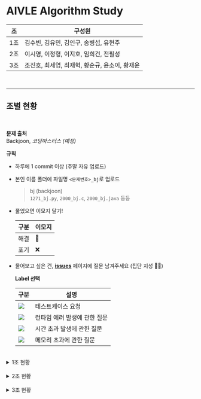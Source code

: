 
# **AIVLE Algorithm Study**

| 조| 구성원 |
|--|--|
| 1조 | 김수빈, 김유민, 김인구, 송병섭, 유현주 |
| 2조 | 이시영, 이정형, 이지호, 임희건, 전필성 |
| 3조 | 조진호, 최세영, 최재혁, 황순규, 윤소이, 황재윤 |

<br>

---

## **조별 현황**

<br>

**문제 출처**  
Backjoon, *코딩마스터스 (예정)*  


**규칙**  

- 하루에 1 commit 이상 (주말 자유 업로드)   

- 본인 이름 폴더에 파일명 `<문제번호>_bj`로 업로드
    > bj (backjoon)  
    > `1271_bj.py`, `2000_bj.c`, `2000_bj.java` 등등
- 풀었으면 이모지 달기!

    | 구분 | 이모지 |
    |--|--|
    | 해결 | 💯 |
    | 포기 | ❌ |

- 물어보고 싶은 건, [**issues**](https://github.com/AIVLE-School-2-Study/Algorithm-study/issues) 페이지에 질문 남겨주세요 (집단 지성 💪💪)
    
    **Label 선택**  

    |구분|설명|
    |--|--|
    |<img src="https://img.shields.io/badge/테스트케이스 요청-141245?style=flat&logoColor=white"/></a> | 테스트케이스 요청 |
    |<img src="https://img.shields.io/badge/런타임 에러-E61659?style=flat&logoColor=white"/></a> | 런타임 에러 발생에 관한 질문 |
    |<img src="https://img.shields.io/badge/시간 초과-1D76DB?style=flat&logoColor=white"/></a> | 시간 초과 발생에 관한 질문 |
    |<img src="https://img.shields.io/badge/메모리 초과-0E8A16?style=flat&logoColor=white"/></a> | 메모리 초과에 관한 질문 |

<br>

<details>
<summary> 1조 현황 </summary>
<div markdown="1">

| 난이도 | 문제 | 출처 | 김수빈 | 김유민 | 김인구 | 송병섭 | 유현주 |   
|--|--|--|--|--|--|--|--|
|b-5|[1271](https://www.acmicpc.net/problem/1271)  | backjoon | 💯 | 💯 | 💯 | 💯 | 💯 |
|b-5|[4101](https://www.acmicpc.net/problem/4101)  | backjoon | 💯 | 💯 | 💯 | 💯 | 💯 |
|b-5|[4999](https://www.acmicpc.net/problem/4999)  | backjoon | 💯 | 💯 | 💯 | 💯 | 💯 |
|b-5|[10430](https://www.acmicpc.net/problem/10430)  | backjoon | 💯 | 💯 | 💯 | 💯 | 💯 |
|b-5|[8393](https://www.acmicpc.net/problem/8393)  | backjoon | 💯 | 💯 | 💯 | 💯 | 💯 |
|b-4|[10768](https://www.acmicpc.net/problem/10768)  | backjoon | 💯 | 💯 | 💯 | 💯 | 💯 |
|b-4|[10808](https://www.acmicpc.net/problem/10808)  | backjoon | 💯 | 💯 | 💯 | 💯 | 💯 |
|b-4|[2440](https://www.acmicpc.net/problem/2440)  | backjoon | 💯 | 💯 | 💯 | 💯 | 💯 |
|b-4|[1264](https://www.acmicpc.net/problem/1264)  | backjoon | 💯 | 💯 | 💯 |  |  |
|b-4|[2439](https://www.acmicpc.net/problem/2439)  | backjoon | 💯 | 💯 | 💯 | 💯 | 💯 |
|b-4|[3046](https://www.acmicpc.net/problem/3046)  | backjoon | 💯 | 💯 | 💯 | 💯 | 💯 |
|b-3|[1247](https://www.acmicpc.net/problem/1247)  | backjoon | 💯 |  | 💯 |  |  |
|b-3|[2442](https://www.acmicpc.net/problem/2442)  | backjoon | 💯 |  | 💯 | 💯 | 💯 |
|b-3|[2525](https://www.acmicpc.net/problem/2525)  | backjoon | 💯 |  | 💯 | 💯 |  |
|b-3|[2588](https://www.acmicpc.net/problem/2588)  | backjoon | 💯 |  | 💯 |  |  |
|b-3|[2914](https://www.acmicpc.net/problem/2914)  | backjoon | 💯 | 💯 | 💯 |  |  |
|b-2|[1152](https://www.acmicpc.net/problem/1152)  | backjoon | 💯 |  | 💯 |  |  |
|b-2|[1297](https://www.acmicpc.net/problem/1297)  | backjoon | 💯 | 💯 | 💯 |  |  |
|b-1|[1110](https://www.acmicpc.net/problem/1110)  | backjoon | 💯 |  |  |  |  |
|b-1|[1157](https://www.acmicpc.net/problem/1157)  | backjoon | 💯 |  |  |  |  |
|b-1|[11653](https://www.acmicpc.net/problem/11653)  | backjoon | 💯 |  |  | |  |
|b-1|[10989](https://www.acmicpc.net/problem/10989)  | backjoon |  💯|  | 💯 | |  |
|b-1|[2163](https://www.acmicpc.net/problem/2163)  | backjoon | 💯 |  | 💯 |  |  |
|b-1|[1259](https://www.acmicpc.net/problem/1259)  | backjoon | 💯 |  | 💯 |  |  |



</div>
</details>

<br>

<details>
<summary> 2조 현황 </summary>
<div markdown="1">


| 난이도 | 문제 | 출처 | 이시영 | 이정형 | 이지호 | 임희건 | 전필성 |   
|--|--|--|--|--|--|--|--|
|b-5|[1271](https://www.acmicpc.net/problem/1271)  | backjoon | 💯|💯|  |  |💯  |
|b-5|[4101](https://www.acmicpc.net/problem/4101)  | backjoon |💯|💯|  |  | 💯 |
|b-5|[4999](https://www.acmicpc.net/problem/4999)  | backjoon |💯|  |  |  |  |
|b-5|[10430](https://www.acmicpc.net/problem/10430)  | backjoon |💯|  | 💯 |  |  |
|b-5|[8393](https://www.acmicpc.net/problem/8393)  | backjoon |💯|  | 💯 |  |  |
|b-4|[10768](https://www.acmicpc.net/problem/10768)  | backjoon |💯|  |  |  |  |
|b-4|[10808](https://www.acmicpc.net/problem/10808)  | backjoon |💯|  |  |  |  |
|b-4|[2440](https://www.acmicpc.net/problem/2440)  | backjoon |💯|  |  |  |  |
|b-4|[1264](https://www.acmicpc.net/problem/1264)  | backjoon |💯|  |  |  |  |
|b-4|[2439](https://www.acmicpc.net/problem/2439)  | backjoon |💯|  |  |  |  |
|b-4|[3046](https://www.acmicpc.net/problem/3046)  | backjoon |💯|  |  |  |  |
|b-3|[1247](https://www.acmicpc.net/problem/1247)  | backjoon |💯|  |  |  |  |
|b-3|[2442](https://www.acmicpc.net/problem/2442)  | backjoon |💯  |  |  |  |
|b-3|[2525](https://www.acmicpc.net/problem/2525)  | backjoon |💯|  |  |  |  |
|b-3|[2588](https://www.acmicpc.net/problem/2588)  | backjoon |💯|  |  |  |  |
|b-3|[2914](https://www.acmicpc.net/problem/2914)  | backjoon |💯|  |  |  |  |
|b-2|[1152](https://www.acmicpc.net/problem/1152)  | backjoon |💯|  |  |  |  |
|b-2|[1297](https://www.acmicpc.net/problem/1297)  | backjoon |💯|  |  |  |  |
|b-1|[1110](https://www.acmicpc.net/problem/1110)  | backjoon |  |  |  |  |  |
|b-1|[1157](https://www.acmicpc.net/problem/1157)  | backjoon |  |  |  |  |  |
|b-1|[11653](https://www.acmicpc.net/problem/11653)  | backjoon |  |  |  | |  |
|b-1|[10989](https://www.acmicpc.net/problem/10989)  | backjoon |  |  |  | |  |
|b-1|[2163](https://www.acmicpc.net/problem/2163)  | backjoon |  |  |  |  |  |
|b-1|[1259](https://www.acmicpc.net/problem/1259)  | backjoon |  |  |  |  |  |

</div>
</details>

<br>

<details>
<summary> 3조 현황 </summary>
<div markdown="1">


| 난이도 | 문제 | 출처 | 조진호 | 최세영 | 최재혁 | 황순규 | 윤소이 | 황재윤 |
|--|--|--|--|--|--|--|--|--|
|b-5|[1271](https://www.acmicpc.net/problem/1271)  | backjoon |💯|💯|💯|💯|  |  |
|b-5|[4101](https://www.acmicpc.net/problem/4101)  | backjoon |💯|💯|💯|💯|  |  |
|b-5|[4999](https://www.acmicpc.net/problem/4999)  | backjoon |💯|  |💯|💯|  |  |
|b-5|[10430](https://www.acmicpc.net/problem/10430)  | backjoon |  |  |💯|💯|  |  |
|b-5|[8393](https://www.acmicpc.net/problem/8393)  | backjoon |  |  |💯|💯|  |  |
|b-4|[10768](https://www.acmicpc.net/problem/10768)  | backjoon |  |  |💯|💯|  |  |
|b-4|[10808](https://www.acmicpc.net/problem/10808)  | backjoon |  |  |  |💯|  |  |
|b-4|[2440](https://www.acmicpc.net/problem/2440)  | backjoon |  |  |  |💯|  |  |
|b-4|[1264](https://www.acmicpc.net/problem/1264)  | backjoon |  |  |  |💯|  |  |
|b-4|[2439](https://www.acmicpc.net/problem/2439)  | backjoon |  |  |  |💯|  |  |
|b-4|[3046](https://www.acmicpc.net/problem/3046)  | backjoon |  |  |  |💯|  |  |
|b-3|[1247](https://www.acmicpc.net/problem/1247)  | backjoon |  |  |  |💯|  |  |
|b-3|[2442](https://www.acmicpc.net/problem/2442)  | backjoon |  |  |  |💯|  |  |
|b-3|[2525](https://www.acmicpc.net/problem/2525)  | backjoon |  |  |  |💯|  |  |
|b-3|[2588](https://www.acmicpc.net/problem/2588)  | backjoon |  |  |  |  |  |  |
|b-3|[2914](https://www.acmicpc.net/problem/2914)  | backjoon |  |  |  |  |  |  |
|b-2|[1152](https://www.acmicpc.net/problem/1152)  | backjoon |  |  |  |  |  |  |
|b-2|[1297](https://www.acmicpc.net/problem/1297)  | backjoon |  |  |  |  |  |  |
|b-1|[1110](https://www.acmicpc.net/problem/1110)  | backjoon |  |  |  |  |  |  |
|b-1|[1157](https://www.acmicpc.net/problem/1157)  | backjoon |  |  |  |  |  |  |
|b-1|[11653](https://www.acmicpc.net/problem/11653)  | backjoon |  |  |  | |  |  |
|b-1|[10989](https://www.acmicpc.net/problem/10989)  | backjoon |  |  |  | |  |  |
|b-1|[2163](https://www.acmicpc.net/problem/2163)  | backjoon |  |  |  |  |  |  |
|b-1|[1259](https://www.acmicpc.net/problem/1259)  | backjoon |  |  |  |  |  |  |

</div>
</details>
